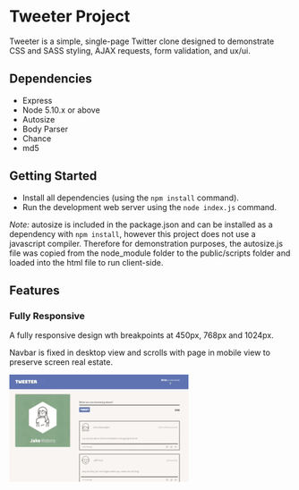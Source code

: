 # Tweeter Project

Tweeter is a simple, single-page Twitter clone designed to demonstrate CSS and SASS styling, AJAX requests, form validation, and ux/ui. 

## Dependencies

- Express
- Node 5.10.x or above
- Autosize
- Body Parser
- Chance
- md5

## Getting Started
- Install all dependencies (using the `npm install` command).
- Run the development web server using the `node index.js` command.

*Note:* autosize is included in the package.json and can be installed as a dependency with `npm install`, however this project does not use a javascript compiler. Therefore for demonstration purposes, the autosize.js file was copied from the node_module folder to the public/scripts folder and loaded into the html file to run client-side.

## Features

### Fully Responsive ###

A fully responsive design wth breakpoints at 450px, 768px and 1024px.

Navbar is fixed in desktop view and scrolls with page in mobile view to preserve screen real estate.

!["Fully Responsive Design"](https://github.com/mendahu/tweeter/blob/master/docs/responsive.gif?raw=true)

### 